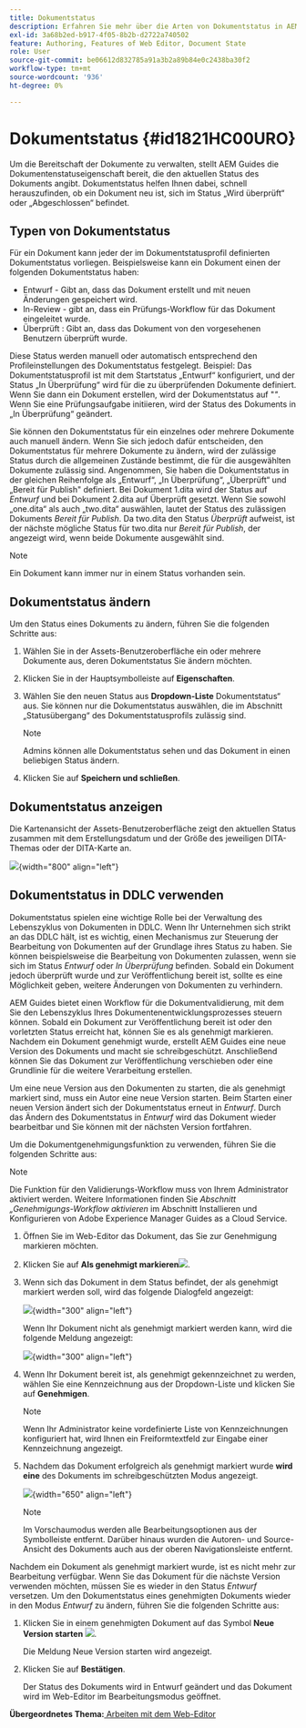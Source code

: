 ```yaml
---
title: Dokumentstatus
description: Erfahren Sie mehr über die Arten von Dokumentstatus in AEM Guides. Wissen, wie Sie den Dokumentstatus ändern oder anzeigen und den Dokumentstatus in DDLC verwenden können.
exl-id: 3a68b2ed-b917-4f05-8b2b-d2722a740502
feature: Authoring, Features of Web Editor, Document State
role: User
source-git-commit: be06612d832785a91a3b2a89b84e0c2438ba30f2
workflow-type: tm+mt
source-wordcount: '936'
ht-degree: 0%

---
```


# Dokumentstatus {#id1821HC00URO}

Um die Bereitschaft der Dokumente zu verwalten, stellt AEM Guides die Dokumentenstatuseigenschaft bereit, die den aktuellen Status des Dokuments angibt. Dokumentstatus helfen Ihnen dabei, schnell herauszufinden, ob ein Dokument neu ist, sich im Status „Wird überprüft“ oder „Abgeschlossen“ befindet.

## Typen von Dokumentstatus

Für ein Dokument kann jeder der im Dokumentstatusprofil definierten Dokumentstatus vorliegen. Beispielsweise kann ein Dokument einen der folgenden Dokumentstatus haben:

- Entwurf - Gibt an, dass das Dokument erstellt und mit neuen Änderungen gespeichert wird.
- In-Review - gibt an, dass ein Prüfungs-Workflow für das Dokument eingeleitet wurde.
- Überprüft : Gibt an, dass das Dokument von den vorgesehenen Benutzern überprüft wurde.

Diese Status werden manuell oder automatisch entsprechend den Profileinstellungen des Dokumentstatus festgelegt. Beispiel: Das Dokumentstatusprofil ist mit dem Startstatus „Entwurf“ konfiguriert, und der Status „In Überprüfung“ wird für die zu überprüfenden Dokumente definiert. Wenn Sie dann ein Dokument erstellen, wird der Dokumentstatus auf &quot;*&quot;*. Wenn Sie eine Prüfungsaufgabe initiieren, wird der Status des Dokuments in „In Überprüfung“ geändert.

Sie können den Dokumentstatus für ein einzelnes oder mehrere Dokumente auch manuell ändern. Wenn Sie sich jedoch dafür entscheiden, den Dokumentstatus für mehrere Dokumente zu ändern, wird der zulässige Status durch die allgemeinen Zustände bestimmt, die für die ausgewählten Dokumente zulässig sind. Angenommen, Sie haben die Dokumentstatus in der gleichen Reihenfolge als „Entwurf“, „In Überprüfung“, „Überprüft“ und „Bereit für Publish&quot; definiert. Bei Dokument 1.dita wird der Status auf *Entwurf* und bei Dokument 2.dita auf Überprüft gesetzt. Wenn Sie sowohl „one.dita“ als auch „two.dita“ auswählen, lautet der Status des zulässigen Dokuments *Bereit für Publish*. Da two.dita den Status *Überprüft* aufweist, ist der nächste mögliche Status für two.dita nur *Bereit für Publish*, der angezeigt wird, wenn beide Dokumente ausgewählt sind.

>[!NOTE]
>
> Ein Dokument kann immer nur in einem Status vorhanden sein.

## Dokumentstatus ändern

Um den Status eines Dokuments zu ändern, führen Sie die folgenden Schritte aus:

1. Wählen Sie in der Assets-Benutzeroberfläche ein oder mehrere Dokumente aus, deren Dokumentstatus Sie ändern möchten.
1. Klicken Sie in der Hauptsymbolleiste auf **Eigenschaften**.
1. Wählen Sie den neuen Status aus **Dropdown-Liste** Dokumentstatus“ aus. Sie können nur die Dokumentstatus auswählen, die im Abschnitt „Statusübergang“ des Dokumentstatusprofils zulässig sind.

   >[!NOTE]
   >
   >Admins können alle Dokumentstatus sehen und das Dokument in einen beliebigen Status ändern.

1. Klicken Sie auf **Speichern und schließen**.

## Dokumentstatus anzeigen

Die Kartenansicht der Assets-Benutzeroberfläche zeigt den aktuellen Status zusammen mit dem Erstellungsdatum und der Größe des jeweiligen DITA-Themas oder der DITA-Karte an.

![](images/document_state.png){width="800" align="left"}

## Dokumentstatus in DDLC verwenden

Dokumentstatus spielen eine wichtige Rolle bei der Verwaltung des Lebenszyklus von Dokumenten in DDLC. Wenn Ihr Unternehmen sich strikt an das DDLC hält, ist es wichtig, einen Mechanismus zur Steuerung der Bearbeitung von Dokumenten auf der Grundlage ihres Status zu haben. Sie können beispielsweise die Bearbeitung von Dokumenten zulassen, wenn sie sich im Status *Entwurf* oder *In Überprüfung* befinden. Sobald ein Dokument jedoch überprüft wurde und zur Veröffentlichung bereit ist, sollte es eine Möglichkeit geben, weitere Änderungen von Dokumenten zu verhindern.

AEM Guides bietet einen Workflow für die Dokumentvalidierung, mit dem Sie den Lebenszyklus Ihres Dokumentenentwicklungsprozesses steuern können. Sobald ein Dokument zur Veröffentlichung bereit ist oder den vorletzten Status erreicht hat, können Sie es als genehmigt markieren. Nachdem ein Dokument genehmigt wurde, erstellt AEM Guides eine neue Version des Dokuments und macht sie schreibgeschützt. Anschließend können Sie das Dokument zur Veröffentlichung verschieben oder eine Grundlinie für die weitere Verarbeitung erstellen.

Um eine neue Version aus den Dokumenten zu starten, die als genehmigt markiert sind, muss ein Autor eine neue Version starten. Beim Starten einer neuen Version ändert sich der Dokumentstatus erneut in *Entwurf*. Durch das Ändern des Dokumentstatus in *Entwurf* wird das Dokument wieder bearbeitbar und Sie können mit der nächsten Version fortfahren.

Um die Dokumentgenehmigungsfunktion zu verwenden, führen Sie die folgenden Schritte aus:

>[!NOTE]
>
> Die Funktion für den Validierungs-Workflow muss von Ihrem Administrator aktiviert werden. Weitere Informationen finden Sie *Abschnitt „Genehmigungs-Workflow aktivieren* im Abschnitt Installieren und Konfigurieren von Adobe Experience Manager Guides as a Cloud Service.

1. Öffnen Sie im Web-Editor das Dokument, das Sie zur Genehmigung markieren möchten.

1. Klicken Sie auf **Als genehmigt markieren**![](images/mark_approve_icon.svg).

1. Wenn sich das Dokument in dem Status befindet, der als genehmigt markiert werden soll, wird das folgende Dialogfeld angezeigt:

   ![](images/mark-approved-correct-state.png){width="300" align="left"}

   Wenn Ihr Dokument nicht als genehmigt markiert werden kann, wird die folgende Meldung angezeigt:

   ![](images/mark-approved-incorrect-state.png){width="300" align="left"}

1. Wenn Ihr Dokument bereit ist, als genehmigt gekennzeichnet zu werden, wählen Sie eine Kennzeichnung aus der Dropdown-Liste und klicken Sie auf **Genehmigen**.

   >[!NOTE]
   >
   > Wenn Ihr Administrator keine vordefinierte Liste von Kennzeichnungen konfiguriert hat, wird Ihnen ein Freiformtextfeld zur Eingabe einer Kennzeichnung angezeigt.

1. Nachdem das Dokument erfolgreich als genehmigt markiert wurde **wird eine** des Dokuments im schreibgeschützten Modus angezeigt.

   ![](images/approved-doc-read-only.png){width="650" align="left"}

   >[!NOTE]
   >
   > Im Vorschaumodus werden alle Bearbeitungsoptionen aus der Symbolleiste entfernt. Darüber hinaus wurden die Autoren- und Source-Ansicht des Dokuments auch aus der oberen Navigationsleiste entfernt.


Nachdem ein Dokument als genehmigt markiert wurde, ist es nicht mehr zur Bearbeitung verfügbar. Wenn Sie das Dokument für die nächste Version verwenden möchten, müssen Sie es wieder in den Status *Entwurf* versetzen. Um den Dokumentstatus eines genehmigten Dokuments wieder in den Modus *Entwurf* zu ändern, führen Sie die folgenden Schritte aus:

1. Klicken Sie in einem genehmigten Dokument auf das Symbol **Neue Version starten** ![](images/approved-restart-draft-mode-icon.svg).

   Die Meldung Neue Version starten wird angezeigt.

1. Klicken Sie auf **Bestätigen**.

   Der Status des Dokuments wird in Entwurf geändert und das Dokument wird im Web-Editor im Bearbeitungsmodus geöffnet.


**Übergeordnetes Thema:**[ Arbeiten mit dem Web-Editor](web-editor.md)

